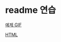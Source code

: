 # readme 연습

[예제 GIF](https://stickermaker.s3.eu-west-1.amazonaws.com/storage/uploads/sticker-pack/mi-tao-mao11/sticker_7.gif?a21a88b3bff872bec67c30dad26bae5d)


[HTML](https://naver.com)
